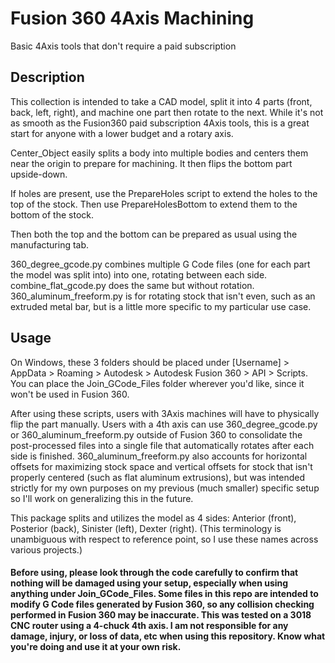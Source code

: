 # Fusion 360 4Axis Machining

Basic 4Axis tools that don't require a paid subscription

## Description

This collection is intended to take a CAD model, split it into 4 parts (front, back, left, right), and machine one part then rotate to the next. While it's not as smooth as the Fusion360 paid subscription 4Axis tools, this is a great start for anyone with a lower budget and a rotary axis.

Center_Object easily splits a body into multiple bodies and centers them near the origin to prepare for machining. It then flips the bottom part upside-down.

If holes are present, use the PrepareHoles script to extend the holes to the top of the stock. Then use PrepareHolesBottom to extend them to the bottom of the stock.

Then both the top and the bottom can be prepared as usual using the manufacturing tab.

360_degree_gcode.py combines multiple G Code files (one for each part the model was split into) into one, rotating between each side. combine_flat_gcode.py does the same but without rotation. 360_aluminum_freeform.py is for rotating stock that isn't even, such as an extruded metal bar, but is a little more specific to my particular use case.



## Usage

On Windows, these 3 folders should be placed under [Username] > AppData > Roaming > Autodesk > Autodesk Fusion 360 > API > Scripts. You can place the Join_GCode_Files folder wherever you'd like, since it won't be used in Fusion 360.

After using these scripts, users with 3Axis machines will have to physically flip the part manually. Users with a 4th axis can use 360_degree_gcode.py or 360_aluminum_freeform.py outside of Fusion 360 to consolidate the post-processed files into a single file that automatically rotates after each side is finished. 360_aluminum_freeform.py also accounts for horizontal offsets for maximizing stock space and vertical offsets for stock that isn't properly centered (such as flat aluminum extrusions), but was intended strictly for my own purposes on my previous (much smaller) specific setup so I'll work on generalizing this in the future.

This package splits and utilizes the model as 4 sides: Anterior (front), Posterior (back), Sinister (left), Dexter (right). (This terminology is unambiguous with respect to reference point, so I use these names across various projects.)

#### Before using, please look through the code carefully to confirm that nothing will be damaged using your setup, especially when using anything under Join_GCode_Files. Some files in this repo are intended to modify G Code files generated by Fusion 360, so any collision checking performed in Fusion 360 may be inaccurate. This was tested on a 3018 CNC router using a 4-chuck 4th axis. I am not responsible for any damage, injury, or loss of data, etc when using this repository. Know what you're doing and use it at your own risk.


